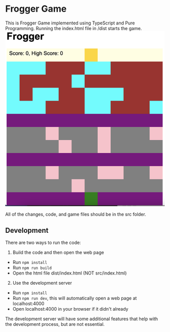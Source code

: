 # Frogger Game


This is Frogger Game implemented using TypeScript and Pure Programming.
Running the index.html file in /dist starts the game.
![image info](./FroggerImage.png)

All of the changes, code, and game files should be in the src folder.


## Development

There are two ways to run the code:

1. Build the code and then open the web page

- Run `npm install`
- Run `npm run build`
- Open the html file dist/index.html (NOT src/index.html)

2. Use the development server

- Run `npm install`
- Run `npm run dev`, this will automatically open a web page at localhost:4000
- Open localhost:4000 in your browser if it didn't already

The development server will have some additional features that help with the
development process, but are not essential.

